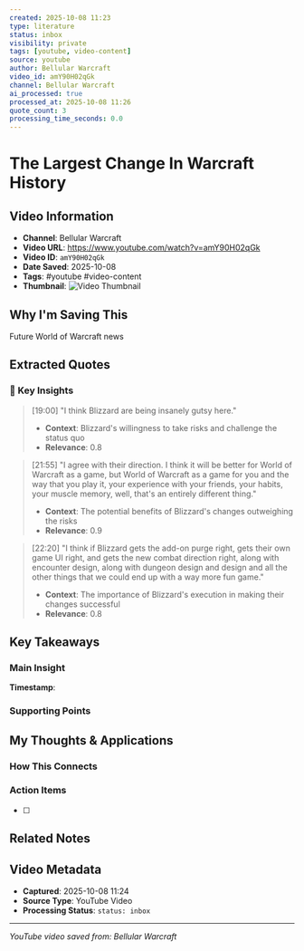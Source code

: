 ```yaml
---
created: 2025-10-08 11:23
type: literature
status: inbox
visibility: private
tags: [youtube, video-content]
source: youtube
author: Bellular Warcraft
video_id: amY90H02qGk
channel: Bellular Warcraft
ai_processed: true
processed_at: 2025-10-08 11:26
quote_count: 3
processing_time_seconds: 0.0
---
```



# The Largest Change In Warcraft History

## Video Information
- **Channel**: Bellular Warcraft
- **Video URL**: https://www.youtube.com/watch?v=amY90H02qGk
- **Video ID**: `amY90H02qGk`
- **Date Saved**: 2025-10-08
- **Tags**: #youtube #video-content
- **Thumbnail**: ![Video Thumbnail](https://i.ytimg.com/vi/amY90H02qGk/hqdefault.jpg)

## Why I'm Saving This
Future World of Warcraft news

## Extracted Quotes

### 🎯 Key Insights

> [19:00] "I think Blizzard are being insanely gutsy here."
> - **Context**: Blizzard's willingness to take risks and challenge the status quo
> - **Relevance**: 0.8

> [21:55] "I agree with their direction. I think it will be better for World of Warcraft as a game, but World of Warcraft as a game for you and the way that you play it, your experience with your friends, your habits, your muscle memory, well, that's an entirely different thing."
> - **Context**: The potential benefits of Blizzard's changes outweighing the risks
> - **Relevance**: 0.9

> [22:20] "I think if Blizzard gets the add-on purge right, gets their own game UI right, and gets the new combat direction right, along with encounter design, along with dungeon design and design and all the other things that we could end up with a way more fun game."
> - **Context**: The importance of Blizzard's execution in making their changes successful
> - **Relevance**: 0.8


## Key Takeaways
<!-- As you watch, capture key points here -->

### Main Insight
> 

**Timestamp**: 

### Supporting Points
<!-- Add more as you watch -->

## My Thoughts & Applications

### How This Connects
<!-- Links to your existing knowledge -->

### Action Items
- [ ] 

## Related Notes
<!-- Add [[wiki-links]] as you make connections -->

## Video Metadata
<!-- Auto-filled for future reference -->
- **Captured**: 2025-10-08 11:24
- **Source Type**: YouTube Video
- **Processing Status**: `status: inbox`

---
*YouTube video saved from: Bellular Warcraft*
